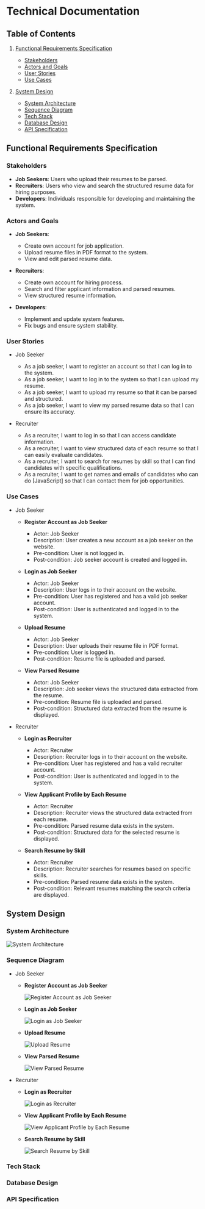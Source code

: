 # Technical Documentation

## Table of Contents
1. [Functional Requirements Specification](#functional-requirements-specification)
    - [Stakeholders](#stakeholders)
    - [Actors and Goals](#actors-and-goals)
    - [User Stories](#user-stories)
    - [Use Cases](#use-cases)

2. [System Design](#system-design)
    - [System Architecture](#system-architecture)
    - [Sequence Diagram](#sequence-diagram)
    - [Tech Stack](#tech-stack)
    - [Database Design](#database-design)
    - [API Specification](#api-specification)

## Functional Requirements Specification

### Stakeholders

- **Job Seekers**: Users who upload their resumes to be parsed.
- **Recruiters**: Users who view and search the structured resume data for hiring purposes.
- **Developers**: Individuals responsible for developing and maintaining the system.

### Actors and Goals

- **Job Seekers**:
    - Create own account for job application.
    - Upload resume files in PDF format to the system.
    - View and edit parsed resume data.
    
- **Recruiters**:
    - Create own account for hiring process.
    - Search and filter applicant information and parsed resumes.
    - View structured resume information.

- **Developers**:
    - Implement and update system features.
    - Fix bugs and ensure system stability.

### User Stories

- Job Seeker

    - As a job seeker, I want to register an account so that I can log in to the system.
    - As a job seeker, I want to log in to the system so that I can upload my resume.
    - As a job seeker, I want to upload my resume so that it can be parsed and structured.
    - As a job seeker, I want to view my parsed resume data so that I can ensure its accuracy.

- Recruiter

    - As a recruiter, I want to log in so that I can access candidate information.
    - As a recruiter, I want to view structured data of each resume so that I can easily evaluate candidates.
    - As a recruiter, I want to search for resumes by skill so that I can find candidates with specific qualifications.
    - As a recruiter, I want to get names and emails of candidates who can do [JavaScript] so that I can contact them for job opportunities.

### Use Cases  

- Job Seeker

    - **Register Account as Job Seeker**

        - Actor: Job Seeker
        - Description: User creates a new account as a job seeker on the website.
        - Pre-condition: User is not logged in.
        - Post-condition: Job seeker account is created and logged in.

    - **Login as Job Seeker**

        - Actor: Job Seeker
        - Description: User logs in to their account on the website.
        - Pre-condition: User has registered and has a valid job seeker account.
        - Post-condition: User is authenticated and logged in to the system.

    - **Upload Resume**

        - Actor: Job Seeker
        - Description: User uploads their resume file in PDF format.
        - Pre-condition: User is logged in.
        - Post-condition: Resume file is uploaded and parsed.

    - **View Parsed Resume**

        - Actor: Job Seeker
        - Description: Job seeker views the structured data extracted from the resume.
        - Pre-condition: Resume file is uploaded and parsed.
        - Post-condition: Structured data extracted from the resume is displayed.

- Recruiter

    - **Login as Recruiter**

        - Actor: Recruiter
        - Description: Recruiter logs in to their account on the website.
        - Pre-condition: User has registered and has a valid recruiter account.
        - Post-condition: User is authenticated and logged in to the system.

    - **View Applicant Profile by Each Resume**

        - Actor: Recruiter
        - Description: Recruiter views the structured data extracted from each resume.
        - Pre-condition: Parsed resume data exists in the system.
        - Post-condition: Structured data for the selected resume is displayed.
        
    - **Search Resume by Skill**

        - Actor: Recruiter
        - Description: Recruiter searches for resumes based on specific skills.
        - Pre-condition: Parsed resume data exists in the system.
        - Post-condition: Relevant resumes matching the search criteria are displayed.

## System Design

### System Architecture

![System Architecture](./system-architecture/system-architecture.jpg)

### Sequence Diagram

- Job Seeker

    - **Register Account as Job Seeker**

        ![Register Account as Job Seeker](./sequence-diagrams/register-account-as-job-seeker.png)

    - **Login as Job Seeker**

        ![Login as Job Seeker](./sequence-diagrams/login-as-job-seeker.png)

    - **Upload Resume**

        ![Upload Resume](./sequence-diagrams/upload-resume.png)

    - **View Parsed Resume**

        ![View Parsed Resume](./sequence-diagrams/view-parsed-resume.png)

- Recruiter

    - **Login as Recruiter**

        ![Login as Recruiter](./sequence-diagrams/login-as-recruiter.png)

    - **View Applicant Profile by Each Resume**

        ![View Applicant Profile by Each Resume](./sequence-diagrams/view-applicant-profile-by-each-resume.png)

    - **Search Resume by Skill**

        ![Search Resume by Skill](./sequence-diagrams/search-resume-by-skill.png)

### Tech Stack
### Database Design
### API Specification